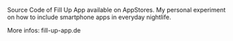 Source Code of Fill Up App available on AppStores.
My personal experiment on how to include smartphone apps in everyday nightlife.

More infos: fill-up-app.de